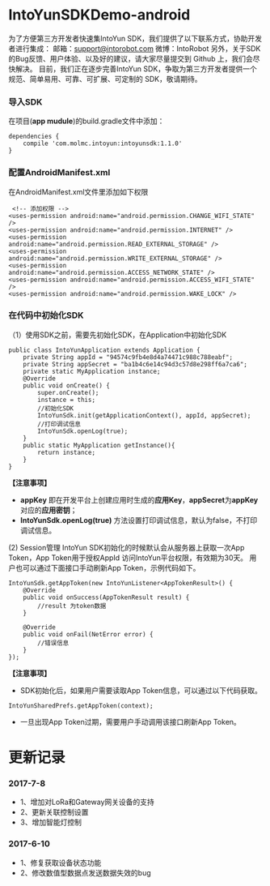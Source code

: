 
# IntoYunSDKDemo-android

为了方便第三方开发者快速集IntoYun SDK，我们提供了以下联系方式，协助开发者进行集成：
邮箱：support@intorobot.com
微博：IntoRobot
另外，关于SDK的Bug反馈、用户体验、以及好的建议，请大家尽量提交到 Github 上，我们会尽快解决。
目前，我们正在逐步完善IntoYun SDK，争取为第三方开发者提供一个规范、简单易用、可靠、可扩展、可定制的 SDK，敬请期待。

### 导入SDK
在项目(**app mudule**)的build.gradle文件中添加：

```
dependencies {
	compile 'com.molmc.intoyun:intoyunsdk:1.1.0'
}
```

### 配置AndroidManifest.xml
在AndroidManifest.xml文件里添加如下权限

```
 <!-- 添加权限 -->
<uses-permission android:name="android.permission.CHANGE_WIFI_STATE" />
<uses-permission android:name="android.permission.INTERNET" />
<uses-permission android:name="android.permission.READ_EXTERNAL_STORAGE" />
<uses-permission android:name="android.permission.WRITE_EXTERNAL_STORAGE" />
<uses-permission android:name="android.permission.ACCESS_NETWORK_STATE" />
<uses-permission android:name="android.permission.ACCESS_WIFI_STATE" />
<uses-permission android:name="android.permission.WAKE_LOCK" />
```

### 在代码中初始化SDK
（1）使用SDK之前，需要先初始化SDK，在Application中初始化SDK

```
public class IntoYunApplication extends Application {
	private String appId = "94574c9fb4e8d4a74471c988c788eabf";
	private String appSecret = "ba1b4c6e14c94d3c57d8e298ff6a7ca6";
	private static MyApplication instance;
	@Override
	public void onCreate() {
		super.onCreate();
		instance = this;
		//初始化SDK
		IntoYunSdk.init(getApplicationContext(), appId, appSecret);
		//打印调试信息
		IntoYunSdk.openLog(true);
	}
	public static MyApplication getInstance(){
		return instance;
	}
}
```
**【注意事项】**

* **appKey** 即在开发平台上创建应用时生成的**应用Key**，**appSecret**为**appKey**对应的**应用密钥**；
* **IntoYunSdk.openLog(true)** 方法设置打印调试信息，默认为false，不打印调试信息。

(2) Session管理
IntoYun SDK初始化的时候默认会从服务器上获取一次App Token，App Token用于授权AppId 访问IntoYun平台权限，有效期为30天。
用户也可以通过下面接口手动刷新App Token，示例代码如下。

```
IntoYunSdk.getAppToken(new IntoYunListener<AppTokenResult>() {
	@Override
	public void onSuccess(AppTokenResult result) {
		//result 为token数据
	}

	@Override
	public void onFail(NetError error) {
		//错误信息
	}
});
```
**【注意事项】**

* SDK初始化后，如果用户需要读取App Token信息，可以通过以下代码获取。

```
IntoYunSharedPrefs.getAppToken(context);
```

* 一旦出现App Token过期，需要用户手动调用该接口刷新App Token。


# 更新记录

### 2017-7-8 
- 1、增加对LoRa和Gateway网关设备的支持
- 2、更新关联控制设置
- 3、增加智能灯控制

### 2017-6-10 
- 1、修复获取设备状态功能
- 2、修改数值型数据点发送数据失效的bug

